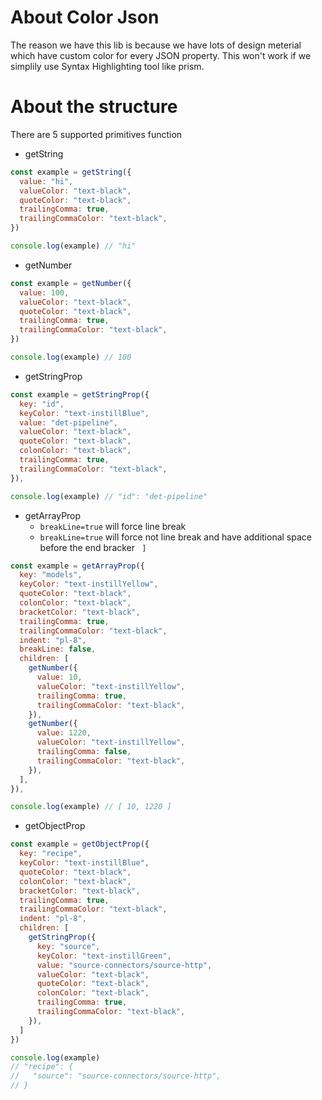 # About Color Json

The reason we have this lib is because we have lots of design meterial which have custom color for every JSON property. This won't work if we simplily use Syntax Highlighting tool like prism.

# About the structure

There are 5 supported primitives function

- getString

```js
const example = getString({
  value: "hi",
  valueColor: "text-black",
  quoteColor: "text-black",
  trailingComma: true,
  trailingCommaColor: "text-black",
})

console.log(example) // "hi"
```


- getNumber

```js
const example = getNumber({
  value: 100,
  valueColor: "text-black",
  quoteColor: "text-black",
  trailingComma: true,
  trailingCommaColor: "text-black",
})

console.log(example) // 100
```

- getStringProp

```js
const example = getStringProp({
  key: "id",
  keyColor: "text-instillBlue",
  value: "det-pipeline",
  valueColor: "text-black",
  quoteColor: "text-black",
  colonColor: "text-black",
  trailingComma: true,
  trailingCommaColor: "text-black",
}),

console.log(example) // "id": "det-pipeline"
```

- getArrayProp
  - `breakLine=true` will force line break
  - `breakLine=true` will force not line break and have additional space before the end bracker ` ]`

```js
const example = getArrayProp({
  key: "models",
  keyColor: "text-instillYellow",
  quoteColor: "text-black",
  colonColor: "text-black",
  bracketColor: "text-black",
  trailingComma: true,
  trailingCommaColor: "text-black",
  indent: "pl-8",
  breakLine: false, 
  children: [
    getNumber({
      value: 10,
      valueColor: "text-instillYellow",
      trailingComma: true,
      trailingCommaColor: "text-black",
    }),
    getNumber({
      value: 1220,
      valueColor: "text-instillYellow",
      trailingComma: false,
      trailingCommaColor: "text-black",
    }),
  ],
}),

console.log(example) // [ 10, 1220 ]
```


- getObjectProp

```js
const example = getObjectProp({
  key: "recipe",
  keyColor: "text-instillBlue",
  quoteColor: "text-black",
  colonColor: "text-black",
  bracketColor: "text-black",
  trailingComma: true,
  trailingCommaColor: "text-black",
  indent: "pl-8",
  children: [
    getStringProp({
      key: "source",
      keyColor: "text-instillGreen",
      value: "source-connectors/source-http",
      valueColor: "text-black",
      quoteColor: "text-black",
      colonColor: "text-black",
      trailingComma: true,
      trailingCommaColor: "text-black",
    }),
  ]
})

console.log(example) 
// "recipe": {
//   "source": "source-connectors/source-http",
// }

```